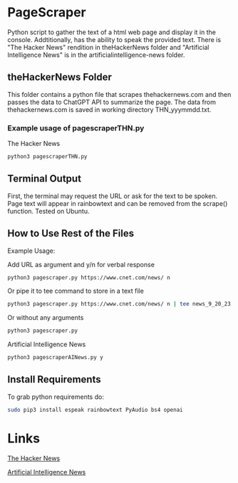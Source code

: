 # PageScraper

Python script to gather the text of a html web page and display it in the console. Addtitionally, has the ability to speak the provided text. There is "The Hacker News" rendition in theHackerNews folder and "Artificial Intelligence News" is in the artificialintelligence-news folder.

## theHackerNews Folder

This folder contains a python file that scrapes thehackernews.com and then passes the data to ChatGPT API to summarize the page. The data from thehackernews.com is saved in working directory THN_yyymmdd.txt.

### Example usage of pagescraperTHN.py

The Hacker News
```bash
python3 pagescraperTHN.py
```
## Terminal Output

First, the terminal may request the URL or ask for the text to be spoken. Page text will appear in rainbowtext and can be removed from the scrape() function. Tested on Ubuntu.

## How to Use Rest of the Files

Example Usage:

Add URL as argument and y/n for verbal response
```bash
python3 pagescraper.py https://www.cnet.com/news/ n
```
Or pipe it to tee command to store in a text file
```bash
python3 pagescraper.py https://www.cnet.com/news/ n | tee news_9_20_23.txt
```
Or without any arguments
```bash
python3 pagescraper.py
```
Artificial Intelligence News
```bash
python3 pagescraperAINews.py y
```
## Install Requirements

To grab python requirements do:
```bash
sudo pip3 install espeak rainbowtext PyAudio bs4 openai
```
# Links

[The Hacker News](https://thehackernews.com)

[Artificial Intelligence News](https://www.artificialintelligence-news.com/)

